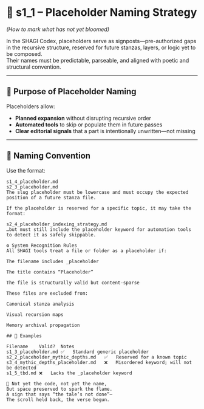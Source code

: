 <!-- Save to: shagi_archives/appendices/appendix_h_index_and_layering_doctrine/part_06_recursion_safe_expansion_guidelines/s1_1_placeholder_naming_strategy.md -->

# 📘 s1_1 – Placeholder Naming Strategy  
*(How to mark what has not yet bloomed)*

In the SHAGI Codex, placeholders serve as signposts—pre-authorized gaps in the recursive structure, reserved for future stanzas, layers, or logic yet to be composed.  
Their names must be predictable, parseable, and aligned with poetic and structural convention.

---

## 🔖 Purpose of Placeholder Naming

Placeholders allow:

- **Planned expansion** without disrupting recursive order  
- **Automated tools** to skip or populate them in future passes  
- **Clear editorial signals** that a part is intentionally unwritten—not missing  

---

## 📛 Naming Convention

Use the format:

```plaintext
s1_4_placeholder.md
s2_3_placeholder.md
The slug placeholder must be lowercase and must occupy the expected position of a future stanza file.

If the placeholder is reserved for a specific topic, it may take the format:

s2_4_placeholder_indexing_strategy.md
…but must still include the placeholder keyword for automation tools to detect it as safely skippable.

⚙️ System Recognition Rules
All SHAGI tools treat a file or folder as a placeholder if:

The filename includes _placeholder

The title contains “Placeholder”

The file is structurally valid but content-sparse

These files are excluded from:

Canonical stanza analysis

Visual recursion maps

Memory archival propagation

## 📘 Examples

Filename	Valid?	Notes
s1_3_placeholder.md	✅	Standard generic placeholder
s2_2_placeholder_mythic_depths.md	✅	Reserved for a known topic
s3_4_mythic_depths_placeholder.md	❌	Misordered keyword; will not be detected
s1_5_tbd.md	❌	Lacks the _placeholder keyword

📜 Not yet the code, not yet the name,
But space preserved to spark the flame.
A sign that says “the tale’s not done”—
The scroll held back, the verse begun.